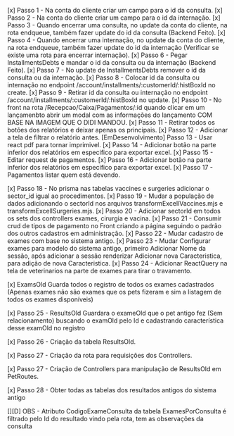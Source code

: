 [x] Passo 1 - Na conta do cliente criar um campo para o id da consulta.
[x] Passo 2 - Na conta do cliente criar um campo para o id da internação.
[x] Passo 3 - Quando encerrar uma consulta, no update da conta do cliente, na rota endqueue, também fazer update do id da consulta (Backend Feito).
[x] Passo 4 - Quando encerrar uma internação, no update da conta do cliente, na rota endqueue, também fazer update do id da internação (Verificar se existe uma rota para encerrar internação).
[x] Passo 6 - Pegar InstallmentsDebts e mandar o id da consulta ou da internação (Backend Feito).
[x] Passo 7 - No update de InstallmentsDebts remover o id da consulta ou da internação.
[x] Passo 8 - Colocar id da consulta ou internação no endpoint /account/installments/:customerId/:histBoxId no create.
[x] Passo 9 - Retirar id da consulta ou internação no endpoint /account/installments/:customerId/:histBoxId no update.
[x] Passo 10 - No front na rota /Recepcao/Caixa/Pagamentos/:id quando clicar em um lançamenbto abrir um modal com as informações do lançamento COM BASE NA IMAGEM QUE O DIDI MANDOU.
[x] Passo 11 - Retirar todos os botões dos relatórios e deixar apenas os principais.
[x] Passo 12 - Adicionar a tela de filtrar o relatório antes.
[EmDesenvolvimento] Passo 13 - Usar react pdf para tornar imprimivel.
[x] Passo 14 - Adicionar botão na parte inferior dos relatórios em especifico para exportar excel.
[x] Passo 15 - Editar request de pagamentos.
[x] Passo 16 - Adicionar botão na parte inferior dos relatórios em especifico para exportar excel.
[x] Passo 17 - Pagamentos listar quem está devendo.

[x] Passo 18 - No prisma nas tabelas vaccines e surgeries adicionar o sector_id igual ao procedimentos.
[x] Passo 19 - Mudar a população de dados adicionando o sectorId nos arquivos transformExcellVaccines.mjs e transformExcellSurgeries.mjs.
[x] Passo 20 - Adicionar sectorId em todos os sets dos controllers exames, cirurgia e vacina.
[x] Passo 21 - Consumir crud de tipos de pagamento no Front criando a página seguindo o padrão dos outros cadastros em administração.
[x] Passo 22 - Mudar cadastro de exames com base no sistema antigo.
[x] Passo 23 - Mudar Configurar exames para modelo do sistema antigo, primeiro Adicionar Nome da sessão, após adicionar a sessão renderizar Adicionar nova Caracteristica, para adição de nova Caracteristica.
[x] Passo 24 - Adicionar ReactQuery na tela de veterinarios na parte de exames para tirar o travamento.

[x] ExamsOld Guarda todos o registro de todos os exames cadastrados (Apenas exames não são exames que os pets fizeram e sim a listagem de todos os exames disponíveis)

[x] Passo 25 - ResultsOld Guardara o exameOld que o pet antigo fez (Sem relacionamento) buscando o examOld pelo Id e cadastrando característica desse examOld no registro

[x] Passo 26 - Criação da tabela ResultsOld.

[x] Passo 27 - Criação da rota para requisições dos Controllers.

[x] Passo 27 - Criação de Controllers para manipulação de ResultsOld em PetRoutes.

[x] Passo 28 - Obter todas as tabelas dos resultados antigos do sistema antigo

[][D] OBS - Atributo CodigoExameConsulta da tabela ExamesPorConsulta é filtrado pelo Id do resultado vindo pela rota, tem as observações da consulta
